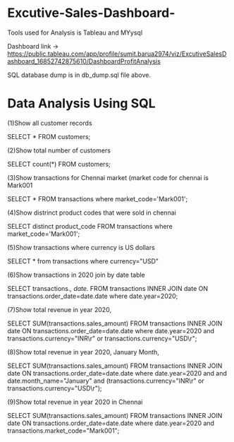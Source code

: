 # Excutive-Sales-Dashboard-
Tools used for Analysis is Tableau and MYysql

Dashboard link -> https://public.tableau.com/app/profile/sumit.barua2974/viz/ExcutiveSalesDashboard_16852742875610/DashboardProfitAnalysis

SQL database dump is in db_dump.sql file above. 

# Data Analysis Using SQL
(1)Show all customer records

SELECT * FROM customers;

(2)Show total number of customers

SELECT count(*) FROM customers;

(3)Show transactions for Chennai market (market code for chennai is Mark001

SELECT * FROM transactions where market_code='Mark001';

(4)Show distrinct product codes that were sold in chennai

SELECT distinct product_code FROM transactions where market_code='Mark001';

(5)Show transactions where currency is US dollars

SELECT * from transactions where currency="USD"

(6)Show transactions in 2020 join by date table

SELECT transactions.*, date.* FROM transactions INNER JOIN date ON transactions.order_date=date.date where date.year=2020;

(7)Show total revenue in year 2020,

SELECT SUM(transactions.sales_amount) FROM transactions INNER JOIN date ON transactions.order_date=date.date where date.year=2020 and transactions.currency="INR\r" or transactions.currency="USD\r";

(8)Show total revenue in year 2020, January Month,

SELECT SUM(transactions.sales_amount) FROM transactions INNER JOIN date ON transactions.order_date=date.date where date.year=2020 and and date.month_name="January" and (transactions.currency="INR\r" or transactions.currency="USD\r");

(9)Show total revenue in year 2020 in Chennai

SELECT SUM(transactions.sales_amount) FROM transactions INNER JOIN date ON transactions.order_date=date.date where date.year=2020 and transactions.market_code="Mark001";
